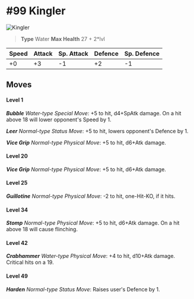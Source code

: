 # #99 Kingler


![Kingler](https://img.pokemondb.net/sprites/home/normal/1x/kingler.png)

> **Type** Water
> **Max Health** 27 + 2\*lvl

| Speed | Attack | Sp. Attack | Defence | Sp. Defence |
| ----- | ------ | ---------- | ------- | ----------- |
| +0 | +3 | -1 | +2 | -1 |

## Moves
#### Level 1

***Bubble** Water-type Special Move*: +5 to hit, d4+SpAtk damage. On a hit above 18 will lower opponent's Speed by 1.

***Leer** Normal-type Status Move*: +5 to hit, lowers opponent's Defence by 1.

***Vice Grip** Normal-type Physical Move*: +5 to hit, d6+Atk damage. 
#### Level 20

***Vice Grip** Normal-type Physical Move*: +5 to hit, d6+Atk damage. 
#### Level 25

***Guillotine** Normal-type Physical Move*: -2 to hit, one-Hit-KO, if it hits.
#### Level 34

***Stomp** Normal-type Physical Move*: +5 to hit, d6+Atk damage. On a hit above 18 will cause flinching.
#### Level 42

***Crabhammer** Water-type Physical Move*: +4 to hit, d10+Atk damage. Critical hits on a 19.
#### Level 49

***Harden** Normal-type Status Move*: Raises user's Defence by 1.

